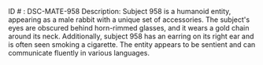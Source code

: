 ID # : DSC-MATE-958
Description: Subject 958 is a humanoid entity, appearing as a male rabbit with a unique set of accessories. The subject's eyes are obscured behind horn-rimmed glasses, and it wears a gold chain around its neck. Additionally, subject 958 has an earring on its right ear and is often seen smoking a cigarette. The entity appears to be sentient and can communicate fluently in various languages.